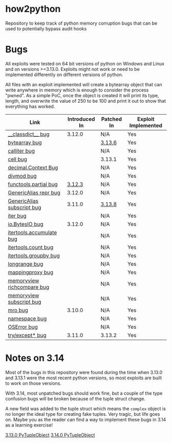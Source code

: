 # how2python
Repository to keep track of python memory corruption bugs that can be used to potentially bypass audit hooks

# Bugs
All exploits were tested on 64 bit versions of python on Windows and Linux and on versions >=3.13.0. Exploits might not work or need to be implemented differently on different versions of python.

All files with an exploit implemented will create a bytearray object that can write anywhere in memory which is enough to consider the process "pwned". As a simple PoC, once the object is created it will print its type, length, and overwrite the value of 250 to be 100 and print it out to show that everything has worked.

|Link|Introduced In|Patched In|Exploit Implemented|
|-|-|-|-|
|[\_\_classdict\_\_ bug](./bugs/classdict_bug.py)|3.12.0|N/A|Yes|
|[bytearray bug](./bugs/bytearray_bug.py)||[3.13.6](https://github.com/python/cpython/pull/132379)|Yes|
|[calliter bug](./bugs/calliter_bug.py)||N/A|Yes|
|[cell bug](./bugs/cell_bug.py)||3.13.1|Yes|
|[decimal.Context Bug](./bugs/decimal_context_bug.py)||N/A|Yes|
|[divmod bug](./bugs/divmod_bug.py)||N/A|Yes|
|[functools.partial bug](./bugs/partial_bug.py)|[3.12.3](https://github.com/python/cpython/commit/8f5be78bce95deb338e2e1cf13a0a579b3b42dd2)|N/A|Yes|
|[GenericAlias repr bug](./bugs/ga_repr_bug.py)|3.12.0|N/A|Yes|
|[GenericAlias subscript bug](./bugs/ga_subscr_bug.py)|3.11.0|[3.13.8](https://github.com/python/cpython/pull/138482)|Yes|
|[iter bug](./bugs/iter_bug.py)||N/A|Yes|
|[io.BytesIO bug](./bugs/bytesio_bug.py)|3.12.0|N/A|Yes|
|[itertools.accumulate bug](./bugs/accumulate_bug.py)||N/A|Yes|
|[itertools.count bug](./bugs/count_bug.py)||N/A|Yes|
|[itertools.groupby bug](./bugs/groupby_bug.py)||N/A|Yes|
|[longrange bug](./bugs/longrange_bug.py)||N/A|Yes|
|[mappingproxy bug](./bugs/mappingproxy_bug.py)||N/A|Yes|
|[memoryview richcompare bug](./bugs/memoryview_cmp_bug.py)||N/A|Yes|
|[memoryview subscript bug](./bugs/memoryview_subscr_bug.py)||N/A|Yes|
|[mro bug](./bugs/mro_bug.py)|3.10.0|N/A|Yes|
|[namespace bug](./bugs/namespace_bug.py)||N/A|Yes|
|[OSError bug](./bugs/oserror_bug.py)||N/A|Yes|
|[try/except* bug](./bugs/try_except_star_bug.py)|3.11.0|3.13.2|Yes|

# Notes on 3.14
Most of the bugs in this repository were found during the time when 3.13.0 and 3.13.1 were the most recent python versions, so most exploits are built to work on those versions.

With 3.14, most unpatched bugs should work fine, but a couple of the type confusion bugs will be broken because of the tuple struct change.

A new field was added to the tuple struct which means the `complex` object is no longer the ideal type for creating fake tuples. Very tragic, but life goes on. Maybe you as the reader can find a way to implement these bugs in 3.14 as a learning exercise!

[3.13.0 PyTupleObject](https://github.com/python/cpython/blob/v3.13.0/Include/cpython/tupleobject.h#L5-L11)
[3.14.0 PyTupleObject](https://github.com/python/cpython/blob/v3.14.0/Include/cpython/tupleobject.h#L5-L13)